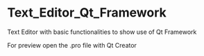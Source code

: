 # Text_Editor_Qt_Framework
Text Editor with basic functionalities to show use of Qt Framework

For preview open the .pro file with Qt Creator
